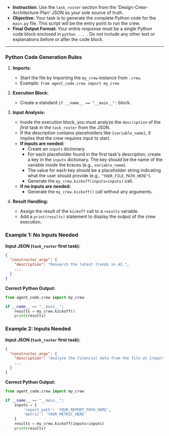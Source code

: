 * **Instruction:** Use the `task_roster` section from the 'Design-Crew-Architecture-Plan' JSON as your sole source of truth.
* **Objective:** Your task is to generate the complete Python code for the `main.py` file. This script will be the entry point to run the crew.
* **Final Output Format:** Your entire response must be a single Python code block enclosed in ```python ... ```. Do not include any other text or explanations before or after the code block.

---

### **Python Code Generation Rules**

1.  **Imports:**
    *   Start the file by importing the `my_crew` instance from `.crew`.
    *   Example: `from agent_code.crew import my_crew`

2.  **Execution Block:**
    *   Create a standard `if __name__ == "__main__":` block.

3.  **Input Analysis:**
    *   Inside the execution block, you must analyze the `description` of the *first* task in the `task_roster` from the JSON.
    *   If the description contains placeholders like `{variable_name}`, it implies that the crew requires input to start.
    *   **If inputs are needed:**
        *   Create an `inputs` dictionary.
        *   For each placeholder found in the first task's description, create a key in the `inputs` dictionary. The key should be the name of the variable inside the braces (e.g., `variable_name`).
        *   The value for each key should be a placeholder string indicating what the user should provide (e.g., `"YOUR_FILE_PATH_HERE"`).
        *   Generate the `my_crew.kickoff(inputs=inputs)` call.
    *   **If no inputs are needed:**
        *   Generate the `my_crew.kickoff()` call without any arguments.

4.  **Result Handling:**
    *   Assign the result of the `kickoff` call to a `results` variable.
    *   Add a `print(results)` statement to display the output of the crew execution.

### **Example 1: No Inputs Needed**

**Input JSON (`task_roster` first task):**
```json
{
  "constructor_args": {
    "description": "Research the latest trends in AI.",
    ...
  }
}
```

**Correct Python Output:**
```python
from agent_code.crew import my_crew

if __name__ == "__main__":
    results = my_crew.kickoff()
    print(results)
```

### **Example 2: Inputs Needed**

**Input JSON (`task_roster` first task):**
```json
{
  "constructor_args": {
    "description": "Analyze the financial data from the file at {report_path} and summarize the company's performance based on {metric}.",
    ...
  }
}
```

**Correct Python Output:**
```python
from agent_code.crew import my_crew

if __name__ == "__main__":
    inputs = {
        'report_path': 'YOUR_REPORT_PATH_HERE',
        'metric': 'YOUR_METRIC_HERE'
    }
    results = my_crew.kickoff(inputs=inputs)
    print(results)
```